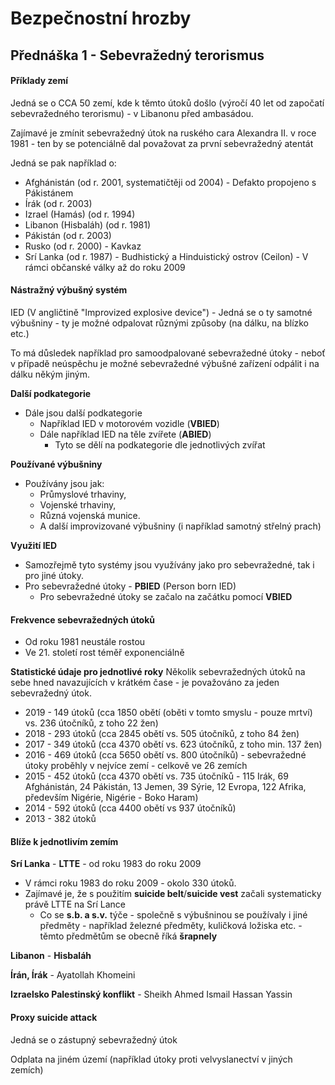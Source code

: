 # Bezpečnostní hrozby

## Přednáška 1 - Sebevražedný terorismus

#### Příklady zemí

Jedná se o CCA 50 zemí, kde k těmto útoků došlo (výročí 40 let od započatí sebevražedného terorismu) - v Libanonu před ambasádou.

Zajímavé je zmínit sebevražedný útok na ruského cara Alexandra II. v roce 1981 - ten by se potenciálně dal považovat za první sebevražedný atentát

Jedná se pak například o:

- Afghánistán (od r. 2001, systematičtěji od 2004) - Defakto propojeno s Pákistánem
- Írák (od r. 2003)
- Izrael (Hamás) (od r. 1994)
- Libanon (Hisbaláh) (od r. 1981)
- Pákistán (od r. 2003)
- Rusko (od r. 2000) - Kavkaz
- Srí Lanka (od r. 1987) - Budhistický a Hinduistický ostrov (Ceilon) - V rámci občanské války až do roku 2009

#### Nástražný výbušný systém
IED (V angličtině "Improvized explosive device") - Jedná se o ty samotné výbušniny - ty je možné odpalovat různými způsoby (na dálku, na blízko etc.)

To má důsledek například pro samoodpalované sebevražedné útoky - neboť v případě neúspěchu je možné sebevražedné výbušné zařízení odpálit i na dálku někým jiným.

**Další podkategorie**
- Dále jsou další podkategorie
  - Například IED v motorovém vozidle (**VBIED**)
  - Dále například IED na těle zvířete (**ABIED**)
    - Tyto se dělí na podkategorie dle jednotlivých zvířat

**Používané výbušniny**
- Používány jsou jak:
  - Průmyslové trhaviny,
  - Vojenské trhaviny,
  - Různá vojenská munice.
  - A další improvizované výbušniny (i například samotný střelný prach)

**Využití IED**
- Samozřejmě tyto systémy jsou využívány jako pro sebevražedné, tak i pro jiné útoky.
- Pro sebevražedné útoky - **PBIED** (Person born IED)
  - Pro sebevražedné útoky se začalo na začátku pomocí **VBIED**

#### Frekvence sebevražedných útoků
- Od roku 1981 neustále rostou
- Ve 21. století rost téměř exponenciálně

**Statistické údaje pro jednotlivé roky**
Několik sebevražedných útoků na sebe hned navazujících v krátkém čase - je považováno za jeden sebevražedný útok.

- 2019 - 149 útoků (cca 1850 obětí (oběti v tomto smyslu - pouze mrtví) vs. 236 útočníků, z toho 22 žen)
- 2018 - 293 útoků (cca 2845 obětí vs. 505 útočníků, z toho 84 žen)
- 2017 - 349 útoků (cca 4370 obětí vs. 623 útočníků, z toho min. 137 žen)
- 2016 - 469 útoků (cca 5650 obětí vs. 800 útočníků) - sebevražedné útoky proběhly v nejvíce zemí - celkově ve 26 zemích
- 2015 - 452 útoků (cca 4370 obětí vs. 735 útočníků - 115 Irák, 69 Afghánistán, 24 Pákistán, 13 Jemen, 39 Sýrie, 12 Evropa, 122 Afrika, především Nigérie, Nigérie - Boko Haram)
- 2014 - 592 útoků (cca 4400 obětí vs 937 útočníků)
- 2013 - 382 útoků

#### Blíže k jednotlivím zemím
**Srí Lanka** - **LTTE** - od roku 1983 do roku 2009
- V rámci roku 1983 do roku 2009 - okolo 330 útoků.
- Zajímavé je, že s použitím **suicide belt**/**suicide vest** začali systematicky právě LTTE na Srí Lance
  - Co se **s.b. a s.v.** týče - společně s výbušninou se používaly i jiné předměty - například železné předměty, kuličková ložiska etc. - těmto předmětům se obecně říká **šrapnely**

**Libanon** - **Hisbaláh**

**Írán, Írák** - Ayatollah Khomeini

**Izraelsko Palestinský konflikt** - Sheikh Ahmed Ismail Hassan Yassin

#### Proxy suicide attack
Jedná se o zástupný sebevražedný útok

Odplata na jiném území (například útoky proti velvyslanectví v jiných zemích)
